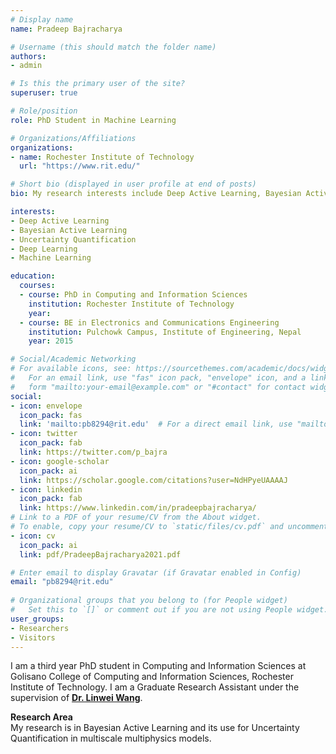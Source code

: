 ```yaml
---
# Display name
name: Pradeep Bajracharya

# Username (this should match the folder name)
authors:
- admin

# Is this the primary user of the site?
superuser: true

# Role/position
role: PhD Student in Machine Learning

# Organizations/Affiliations
organizations:
- name: Rochester Institute of Technology
  url: "https://www.rit.edu/"

# Short bio (displayed in user profile at end of posts)
bio: My research interests include Deep Active Learning, Bayesian Active Learning, Uncertainty Quantification, Deep Learning, and Machine Learning

interests:
- Deep Active Learning
- Bayesian Active Learning
- Uncertainty Quantification
- Deep Learning
- Machine Learning

education:
  courses:
  - course: PhD in Computing and Information Sciences
    institution: Rochester Institute of Technology
    year: 
  - course: BE in Electronics and Communications Engineering
    institution: Pulchowk Campus, Institute of Engineering, Nepal
    year: 2015

# Social/Academic Networking
# For available icons, see: https://sourcethemes.com/academic/docs/widgets/#icons
#   For an email link, use "fas" icon pack, "envelope" icon, and a link in the
#   form "mailto:your-email@example.com" or "#contact" for contact widget.
social:
- icon: envelope
  icon_pack: fas
  link: 'mailto:pb8294@rit.edu'  # For a direct email link, use "mailto:test@example.org".
- icon: twitter
  icon_pack: fab 
  link: https://twitter.com/p_bajra
- icon: google-scholar
  icon_pack: ai
  link: https://scholar.google.com/citations?user=NdHPyeUAAAAJ
- icon: linkedin
  icon_pack: fab
  link: https://www.linkedin.com/in/pradeepbajracharya/
# Link to a PDF of your resume/CV from the About widget.
# To enable, copy your resume/CV to `static/files/cv.pdf` and uncomment the lines below.  
- icon: cv
  icon_pack: ai
  link: pdf/PradeepBajracharya2021.pdf

# Enter email to display Gravatar (if Gravatar enabled in Config)
email: "pb8294@rit.edu"
  
# Organizational groups that you belong to (for People widget)
#   Set this to `[]` or comment out if you are not using People widget.  
user_groups:
- Researchers
- Visitors
---
```


I am a third year PhD student in Computing and Information Sciences at Golisano College of Computing and Information Sciences, Rochester Institute of Technology. I am a Graduate Research Assistant under the supervision of [**Dr. Linwei Wang**](https://pht180.rit.edu/cblwang). 

**Research Area**\
My research is in Bayesian Active Learning and its use for Uncertainty Quantification in multiscale multiphysics models.

